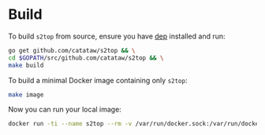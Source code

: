# Build

To build `s2top` from source, ensure you have [dep](https://github.com/golang/dep) installed and run:

```bash
go get github.com/catataw/s2top && \
cd $GOPATH/src/github.com/catataw/s2top && \
make build
```

To build a minimal Docker image containing only `s2top`:
```bash
make image
```

Now you can run your local image:

```bash
docker run -ti --name s2top --rm -v /var/run/docker.sock:/var/run/docker.sock s2top
```
